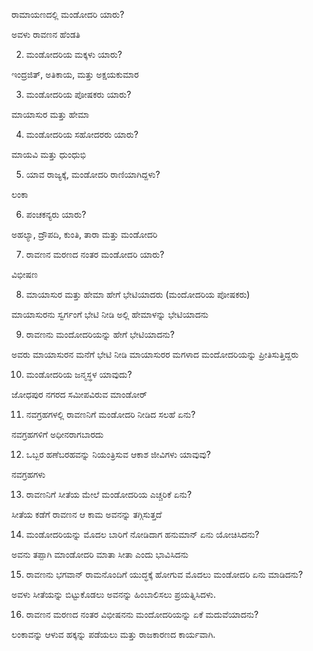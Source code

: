 ರಾಮಾಯಣದಲ್ಲಿ ಮಂಡೋದರಿ ಯಾರು?

ಅವಳು ರಾವಣನ ಹೆಂಡತಿ

2) ಮಂಡೋದರಿಯ ಮಕ್ಕಳು ಯಾರು?

ಇಂದ್ರಜಿತ್, ಅತಿಕಾಯ, ಮತ್ತು ಅಕ್ಷಯಕುಮಾರ

3) ಮಂಡೋದರಿಯ ಪೋಷಕರು ಯಾರು?

ಮಾಯಾಸುರ ಮತ್ತು ಹೇಮಾ

4) ಮಂಡೋದರಿಯ ಸಹೋದರರು ಯಾರು?

ಮಾಯವಿ ಮತ್ತು ಧುಂಧುಭಿ

5) ಯಾವ ರಾಜ್ಯಕ್ಕೆ, ಮಂಡೋದರಿ ರಾಣಿಯಾಗಿದ್ದಳು?

ಲಂಕಾ

6) ಪಂಚಕನ್ಯರು ಯಾರು?

ಅಹಲ್ಯಾ, ದ್ರೌಪದಿ, ಕುಂತಿ, ತಾರಾ ಮತ್ತು ಮಂಡೋದರಿ

7) ರಾವಣನ ಮರಣದ ನಂತರ ಮಂಡೋದರಿ ಯಾರು?

ವಿಭೀಷಣ

8) ಮಾಯಾಸುರ ಮತ್ತು ಹೇಮಾ ಹೇಗೆ ಭೇಟಿಯಾದರು (ಮಂದೋದರಿಯ ಪೋಷಕರು)

ಮಾಯಾಸುರನು ಸ್ವರ್ಗಂಗೆ ಭೇಟಿ ನೀಡಿ ಅಲ್ಲಿ ಹೇಮಾಳನ್ನು ಭೇಟಿಯಾದನು

9) ರಾವಣನು ಮಂದೋದರಿಯನ್ನು ಹೇಗೆ ಭೇಟಿಯಾದನು?

ಅವರು ಮಾಯಾಸುರನ ಮನೆಗೆ ಭೇಟಿ ನೀಡಿ ಮಾಯಾಸುರರ ಮಗಳಾದ ಮಂದೋದರಿಯನ್ನು ಪ್ರೀತಿಸುತ್ತಿದ್ದರು

10) ಮಂಡೋದರಿಯ ಜನ್ಮಸ್ಥಳ ಯಾವುದು?

ಜೋಧಪುರ ನಗರದ ಸಮೀಪವಿರುವ ಮಾಂಡೋರ್

11) ನವಗ್ರಹಗಳಲ್ಲಿ ರಾವಣನಿಗೆ ಮಂಡೋದರಿ ನೀಡಿದ ಸಲಹೆ ಏನು?

ನವಗ್ರಹಗಳಿಗೆ ಅಧೀನರಾಗಬಾರದು

12) ಒಬ್ಬರ ಹಣೆಬರಹವನ್ನು ನಿಯಂತ್ರಿಸುವ ಆಕಾಶ ಜೀವಿಗಳು ಯಾವುವು?

ನವಗ್ರಹಗಳು

13) ರಾವಣನಿಗೆ ಸೀತೆಯ ಮೇಲೆ ಮಂಡೋದರಿಯ ಎಚ್ಚರಿಕೆ ಏನು?

ಸೀತೆಯ ಕಡೆಗೆ ರಾವಣನ ಆ ಕಾಮ ಅವನನ್ನು ತಗ್ಗಿಸುತ್ತದೆ

14) ಮಂಡೋದರಿಯನ್ನು ಮೊದಲ ಬಾರಿಗೆ ನೋಡಿದಾಗ ಹನುಮಾನ್ ಏನು ಯೋಚಿಸಿದನು?

ಅವನು ತಪ್ಪಾಗಿ ಮಾಂಡೋದರಿ ಮಾತಾ ಸೀತಾ ಎಂದು ಭಾವಿಸಿದನು

15) ರಾವಣನು ಭಗವಾನ್ ರಾಮನೊಂದಿಗೆ ಯುದ್ಧಕ್ಕೆ ಹೋಗುವ ಮೊದಲು ಮಂಡೋದರಿ ಏನು ಮಾಡಿದನು?

ಅವಳು ಸೀತೆಯನ್ನು ಬಿಟ್ಟುಕೊಡಲು ಅವನನ್ನು ಹಿಂಬಾಲಿಸಲು ಪ್ರಯತ್ನಿಸಿದಳು.

16) ರಾವಣನ ಮರಣದ ನಂತರ ವಿಭೀಷನನು ಮಂದೋದರಿಯನ್ನು ಏಕೆ ಮದುವೆಯಾದನು?

ಲಂಕಾವನ್ನು ಆಳುವ ಹಕ್ಕನ್ನು ಪಡೆಯಲು ಮತ್ತು ರಾಜಕಾರಣದ ಕಾರ್ಯವಾಗಿ.
